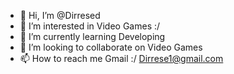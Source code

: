 - 👋 Hi, I’m @Dirresed
- 👀 I’m interested in Video Games :/
- 🌱 I’m currently learning Developing
- 💞️ I’m looking to collaborate on Video Games
- 📫 How to reach me Gmail :/ Dirrese1@gmail.com

<!---
Dirresed/Dirresed is a ✨ special ✨ repository because its `README.md` (this file) appears on your GitHub profile.
You can click the Preview link to take a look at your changes.
--->
